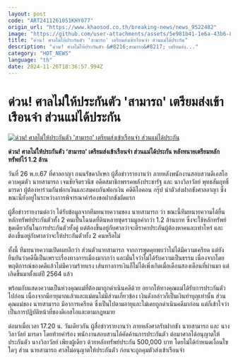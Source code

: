 ```yaml
---
layout: post
code: "ART2411261051KHY077"
origin_url: "https://www.khaosod.co.th/breaking-news/news_9522482"
image: "https://github.com/user-attachments/assets/5e981b41-1e6a-43b6-8173-ec8c47294d72"
title: "ด่วน! ศาลไม่ให้ประกันตัว 'สามารถ' เตรียมส่งเข้าเรือนจำ ส่วนแม่ได้ประกัน"
description: "ด่วน! ศาลไม่ให้ประกันตัว &#8216;สามารถ&#8217; เตรียมส่ง..."
category: "HOT_NEWS"
language: "th"
date: 2024-11-26T18:36:57.994Z
---
```


# ด่วน! ศาลไม่ให้ประกันตัว 'สามารถ' เตรียมส่งเข้าเรือนจำ ส่วนแม่ได้ประกัน

[![ด่วน! ศาลไม่ให้ประกันตัว 'สามารถ' เตรียมส่งเข้าเรือนจำ ส่วนแม่ได้ประกัน](https://www.khaosod.co.th/wpapp/uploads/2024/11/prakan2.jpg "ด่วน! ศาลไม่ให้ประกันตัว 'สามารถ' เตรียมส่งเข้าเรือนจำ ส่วนแม่ได้ประกัน")](https://www.khaosod.co.th/wpapp/uploads/2024/11/prakan2.jpg)

**ด่วน! ศาลไม่ให้ประกันตัว ‘สามารถ’ เตรียมส่งเข้าเรือนจำ ส่วนแม่ได้ประกัน หลังทนายเตรียมหลักทรัพย์ไว้ 1.2 ล้าน**

วันที่ 26 พ.ย.67 ที่ศาลอาญา ถนนรัชดาภิเษก ผู้สื่อข่าวรายงานว่า ภายหลังพนักงานสอบสวนดีเอสไอ ควบคุมตัว นายสามารถ เจนชัยจิตรวนิช อดีตสมาชิกพรรคพลังประชารัฐ และ นางวิลาวัลย์ พุทธสัมฤทธิ์ มารดา ผู้ต้องหาร่วมกันฟอกเงินและสมคบกันฟอกเงิน คดีดิไอคอน กรุ๊ป นำตัวส่งฝากขังศาลอาญา ซึ่งขณะนี้ยังอยู่ในระหว่างการพิจารณาคำร้องขอฝากขังผัดแรก

ผู้สื่อข่าวรายงานต่อว่า ได้รับข้อมูลจากทีมทนายความของ นายสามารถ ว่า ขณะนี้ทีมทนายความได้ยื่นหลักทรัพย์ประกันตัวทั้ง 2 คนเป็นโฉนดที่ดินหลายชุดรวมมูลค่ากว่า 1.2 ล้านบาท ซึ่งจะใช้หลักทรัพย์ชุดเดียวกันในการประกันตัวทั้งคู่ แต่ต้องขึ้นอยู่กับศาลว่าจะตีราคาประกันผู้ต้องหาคนละเท่าไหร่ และต้องขึ้นอยู่กับศาลว่าจะให้ประกันตัวทั้ง 2 คนหรือไม่

ทั้งนี้ ทีมทนายความเปิดเผยอีกว่า ส่วนตัวนายสามารถ จากการพูดคุยพบว่าไม่ได้มีความเครียด แต่ยังยืนยันว่าคดีนี้เป็นเพราะเรื่องทางการเมืองมากกว่า และมั่นใจว่าไม่ได้รับความเป็นธรรม เนื่องจากโดยพฤติการณ์ของคดีแล้วไม่มีความร้ายแรง เส้นทางการเงินก็ไม่ได้เพิ่งเกิดเมื่อเดือนสองเดือนที่ผ่านมา แต่เกิดขึ้นมาตั้งแต่ปี 2564 แล้ว

พร้อมกับแสดงความเป็นห่วงคุณแม่ที่ต้องมาถูกดำเนินคดีด้วย อยากให้ทางคุณแม่ได้รับการประกันตัวไปก่อน เนื่องจากมีอายุมากแล้วและแม่ตนไม่มีส่วนเกี่ยวข้อง เงินดังกล่าวก็เป็นเงินทำบุญเท่านั้น ส่วนคุณแม่ของ นายสามารถ มีอาการเครียด ซึ่งเป็นไปตามอายุและไม่เคยถูกดำเนินคดีมาก่อน แต่ก็เข้าใจว่าเป็นการปฏิบัติหน้าที่ของดีเอสไอและตามกฎหมาย

ต่อมาเมื่อเวลา 17.20 น. วันเดียวกัน ผู้สื่อข่าวรายงานว่า ภายหลังศาลรับฝากขัง นายสามารถ และ นางวิลาวัลย์ มารดา โดยท้ายคำร้อง พนักงานสอบสวนได้คัดค้านการประกันตัว ต่อมาศาลได้อนุญาตให้ประกันตัว นางวิลาวัลย์ เพียงผู้เดียว ด้วยหลักทรัพย์ประกัน 500,000 บาท โดยไม่ได้กำหนดเงื่อนไขใดๆ ส่วน นายสามารถ ศาลไม่อนุญาตให้ประกันตัว ก่อนจะถูกคุมตัวส่งเข้าเรือนจำ